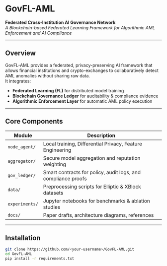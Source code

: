 # GovFL-AML  
**Federated Cross-Institution AI Governance Network**  
_A Blockchain-based Federated Learning Framework for Algorithmic AML Enforcement and AI Compliance_

---

##  Overview
GovFL-AML provides a federated, privacy-preserving AI framework that allows financial institutions and crypto-exchanges to collaboratively detect AML anomalies without sharing raw data.  
It integrates:
- **Federated Learning (FL)** for distributed model training  
- **Blockchain Governance Ledger** for auditability & compliance evidence  
- **Algorithmic Enforcement Layer** for automatic AML policy execution  

---

##  Core Components
| Module | Description |
|---------|--------------|
| `node_agent/` | Local training, Differential Privacy, Feature Engineering |
| `aggregator/` | Secure model aggregation and reputation weighting |
| `gov_ledger/` | Smart contracts for policy, audit logs, and compliance proofs |
| `data/` | Preprocessing scripts for Elliptic & XBlock datasets |
| `experiments/` | Jupyter notebooks for benchmarks & ablation studies |
| `docs/` | Paper drafts, architecture diagrams, references |

---

##  Installation
```bash
git clone https://github.com/<your-username>/GovFL-AML.git
cd GovFL-AML
pip install -r requirements.txt

